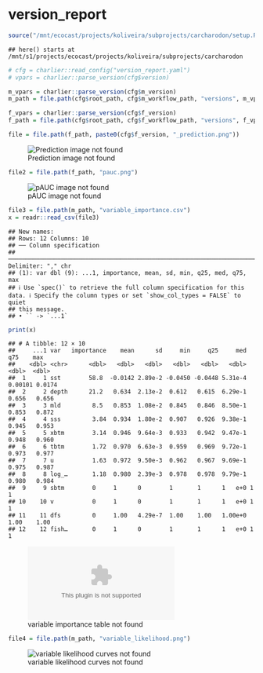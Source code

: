 version_report
================

``` r
source("/mnt/ecocast/projects/koliveira/subprojects/carcharodon/setup.R")
```

    ## here() starts at /mnt/s1/projects/ecocast/projects/koliveira/subprojects/carcharodon

``` r
# cfg = charlier::read_config("version_report.yaml")
# vpars = charlier::parse_version(cfg$version)

m_vpars = charlier::parse_version(cfg$m_version)
m_path = file.path(cfg$root_path, cfg$m_workflow_path, "versions", m_vpars[["major"]], m_vpars[["minor"]], cfg$m_version)

f_vpars = charlier::parse_version(cfg$f_version)
f_path = file.path(cfg$root_path, cfg$f_workflow_path, "versions", f_vpars[["major"]], f_vpars[["minor"]], cfg$f_version)
```

``` r
file = file.path(f_path, paste0(cfg$f_version, "_prediction.png"))
```

<figure>
<img
src="/mnt/s1/projects/ecocast/projects/koliveira/subprojects/carcharodon/workflows/forecast_workflow/versions/v01/1000/v01.1000.04/v01.1000.04_prediction.png"
alt="Prediction image not found" />
<figcaption aria-hidden="true">Prediction image not found</figcaption>
</figure>

``` r
file2 = file.path(f_path, "pauc.png")
```

<figure>
<img
src="/mnt/s1/projects/ecocast/projects/koliveira/subprojects/carcharodon/workflows/forecast_workflow/versions/v01/1000/v01.1000.04/pauc.png"
alt="pAUC image not found" />
<figcaption aria-hidden="true">pAUC image not found</figcaption>
</figure>

``` r
file3 = file.path(m_path, "variable_importance.csv")
x = readr::read_csv(file3)
```

    ## New names:
    ## Rows: 12 Columns: 10
    ## ── Column specification
    ## ──────────────────────────────────────────────────────────────────────────────────────────────────────────────────────── Delimiter: "," chr
    ## (1): var dbl (9): ...1, importance, mean, sd, min, q25, med, q75, max
    ## ℹ Use `spec()` to retrieve the full column specification for this data. ℹ Specify the column types or set `show_col_types = FALSE` to quiet
    ## this message.
    ## • `` -> `...1`

``` r
print(x)
```

    ## # A tibble: 12 × 10
    ##     ...1 var   importance    mean      sd     min     q25     med     q75    max
    ##    <dbl> <chr>      <dbl>   <dbl>   <dbl>   <dbl>   <dbl>   <dbl>   <dbl>  <dbl>
    ##  1     1 sst        58.8  -0.0142 2.89e-2 -0.0450 -0.0448 5.31e-4 0.00101 0.0174
    ##  2     2 depth      21.2   0.634  2.13e-2  0.612   0.615  6.29e-1 0.656   0.656 
    ##  3     3 mld         8.5   0.853  1.08e-2  0.845   0.846  8.50e-1 0.853   0.872 
    ##  4     4 sss         3.84  0.934  1.80e-2  0.907   0.926  9.38e-1 0.945   0.953 
    ##  5     5 xbtm        3.14  0.946  9.64e-3  0.933   0.942  9.47e-1 0.948   0.960 
    ##  6     6 tbtm        1.72  0.970  6.63e-3  0.959   0.969  9.72e-1 0.973   0.977 
    ##  7     7 u           1.63  0.972  9.50e-3  0.962   0.967  9.69e-1 0.975   0.987 
    ##  8     8 log_…       1.18  0.980  2.39e-3  0.978   0.978  9.79e-1 0.980   0.984 
    ##  9     9 sbtm        0     1      0        1       1      1   e+0 1       1     
    ## 10    10 v           0     1      0        1       1      1   e+0 1       1     
    ## 11    11 dfs         0     1.00   4.29e-7  1.00    1.00   1.00e+0 1.00    1.00  
    ## 12    12 fish…       0     1      0        1       1      1   e+0 1       1

<figure>
<embed
src="/mnt/s1/projects/ecocast/projects/koliveira/subprojects/carcharodon/workflows/modeling_workflow/versions/v01/100/v01.100.04/variable_importance.csv" />
<figcaption aria-hidden="true">variable importance table not
found</figcaption>
</figure>

``` r
file4 = file.path(m_path, "variable_likelihood.png")
```

<figure>
<img
src="/mnt/s1/projects/ecocast/projects/koliveira/subprojects/carcharodon/workflows/modeling_workflow/versions/v01/100/v01.100.04/variable_likelihood.png"
alt="variable likelihood curves not found" />
<figcaption aria-hidden="true">variable likelihood curves not
found</figcaption>
</figure>
